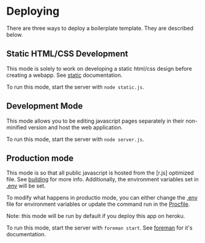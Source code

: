 Deploying
=============

There are three ways to deploy a boilerplate template. They are described below.

## Static HTML/CSS Development

This mode is solely to work on developing a static html/css design before creating a webapp. See [static](static.md) documentation.

To run this mode, start the server with `node static.js`.

## Development Mode

This mode allows you to be editing javascript pages separately in their non-minified version and host the web application.

To run this mode, start the server with `node server.js`.

## Production mode

This mode is so that all public javascript is hosted from the [r.js] optimized file. See [building](building.md#rjs-javascript-optimization) for more info. Additionally, the environment variables set in [.env](../.env) will be set.

To modify what happens in productio mode, you can either change the [.env](../.env) file for environment variables or update the command run in the [Procfile](../Procfile).

Note: this mode will be run by default if you deploy this app on heroku.

To run this mode, start the server with `foreman start`. See [foreman](https://github.com/ddollar/foreman) for it's documentation.

